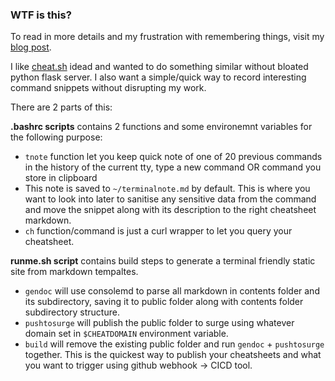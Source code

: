 ### WTF is this?

To read in more details and my frustration with remembering things, visit my [blog post](https://blog.ebfe.pw/posts/terminalnote.html).

I like [cheat.sh](cheat.sh) idead and wanted to do something similar without bloated python flask server. I also want a simple/quick way to record interesting command snippets without disrupting my work.

There are 2 parts of this:

**.bashrc scripts** contains 2 functions and some environemnt variables for the following purpose:

 - `tnote` function let you keep quick note of  one of 20 previous commands in the history of the current tty, type a new command OR command you store in clipboard
 - This note is saved to `~/terminalnote.md` by default. This is where you want to look into later to sanitise any sensitive data from the command and move the snippet along with its description to the right cheatsheet markdown.
 - `ch` function/command is just a curl wrapper to let you query your cheatsheet.


**runme.sh script** contains build steps to generate a terminal friendly static site from markdown tempaltes.
 
 - `gendoc` will use consolemd to parse all markdown in contents folder and its subdirectory, saving it to public folder along with contents folder subdirectory structure.
 - `pushtosurge` will publish the public folder to surge using whatever domain set in `$CHEATDOMAIN` environment variable.
 - `build` will remove the existing public folder and run `gendoc` + `pushtosurge` together. This is the quickest way to publish your cheatsheets and what you want to trigger using github webhook -> CICD tool.



